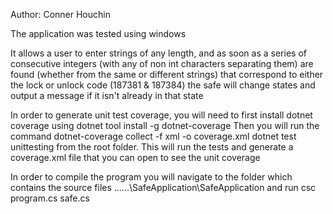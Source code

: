 Author: Conner Houchin

The application was tested using windows

It allows a user to enter strings of any length, and as soon as a series of consecutive integers (with any of non int characters separating them) are found (whether from 
the same or different strings) that correspond to either the lock or unlock code (187381 & 187384) the safe will change states and output a message if it isn't already in 
that state

In order to generate unit test coverage, you will need to first install dotnet coverage using
  dotnet tool install -g dotnet-coverage
Then you will run the command 
  dotnet-coverage collect -f xml -o coverage.xml dotnet test unittesting
from the root folder. This will run the tests and generate a coverage.xml file that you can open to see the unit coverage

In order to compile the program you will navigate to the folder which contains the source files
  ......\SafeApplication\SafeApplication
and run 
  csc program.cs safe.cs
